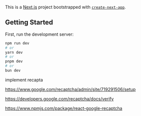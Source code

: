 This is a [Next.js](https://nextjs.org) project bootstrapped with [`create-next-app`](https://nextjs.org/docs/app/api-reference/cli/create-next-app).

## Getting Started

<!-- start project -->

First, run the development server:

```bash
npm run dev
# or
yarn dev
# or
pnpm dev
# or
bun dev
```

implement recapta

<!-- setup -->

https://www.google.com/recaptcha/admin/site/719291506/setup

<!-- Verify -->

https://developers.google.com/recaptcha/docs/verify

<!-- npm recapta -->

https://www.npmjs.com/package/react-google-recaptcha

<!-- middleware -->
 <!-- end project -->
<!-- middleware -->
 <!-- end project -->
